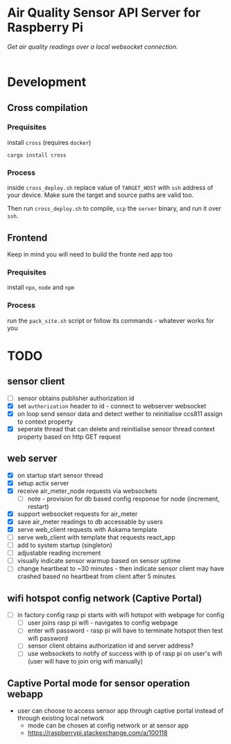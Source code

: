 # Air Quality Sensor API Server for Raspberry Pi

_Get air quality readings over a local websocket connection._  
<br />

# Development

## Cross compilation

### Prequisites

install `cross` (requires `docker`)

```
cargo install cross
```

### Process

inside `cross_deploy.sh` replace value of `TARGET_HOST` with `ssh` address of
your device. Make sure the target and source paths are valid too.

Then run `cross_deploy.sh` to compile, `scp` the `server` binary, and run it
over `ssh`.

## Frontend

Keep in mind you will need to build the fronte ned app too

### Prequisites

install `npx`, `node` and `npm`

### Process

run the `pack_site.sh` script or follow its commands - whatever works for you

# TODO

## sensor client

-   [ ] sensor obtains publisher authorization id
-   [x] set `authorization` header to id - connect to webserver websocket
-   [x] on loop send sensor data and detect wether to reinitialise ccs811 assign
        to context property
-   [x] seperate thread that can delete and reinitialise sensor thread context
        property based on http GET request

## web server

-   [x] on startup start sensor thread
-   [x] setup actix server
-   [x] receive air_meter_node requests via websockets
    -   [ ] note - provision for db based config response for node (increment,
            restart)
-   [x] support websocket requests for air_meter
-   [x] save air_meter readings to db accessable by users
-   [x] serve web_client requests with Askama template
-   [ ] serve web_client with template that requests react_app
-   [ ] add to system startup (singleton)
-   [ ] adjustable reading increment
-   [ ] visually indicate sensor warmup based on sensor uptime
-   [ ] change heartbeat to ~30 minutes - then indicate sensor client may have
        crashed based no heartbeat from client after 5 minutes

## wifi hotspot config network (Captive Portal)

-   [ ] in factory config rasp pi starts with wifi hotspot with webpage for
        config
    -   [ ] user joins rasp pi wifi - navigates to config webpage
    -   [ ] enter wifi password - rasp pi will have to terminate hotspot then
            test wifi password
    -   [ ] sensor client obtains authorization id and server address?
    -   [ ] use websockets to notify of success with ip of rasp pi on user's
            wifi (user will have to join orig wifi manually)

## Captive Portal mode for sensor operation webapp

-   user can choose to access sensor app through captive portal instead of
    through existing local network
    -   mode can be chosen at config network or at sensor app
    -   https://raspberrypi.stackexchange.com/a/100118
